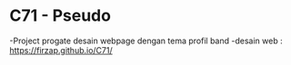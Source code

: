 # C71 - Pseudo
-Project progate desain webpage dengan tema profil band
-desain web : https://firzap.github.io/C71/
